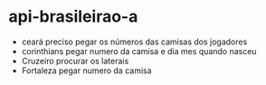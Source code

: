 # api-brasileirao-a


- ceará preciso pegar os números das camisas dos jogadores
- corinthians pegar numero da camisa e dia mes quando nasceu
- Cruzeiro procurar os laterais
- Fortaleza  pegar numero da camisa